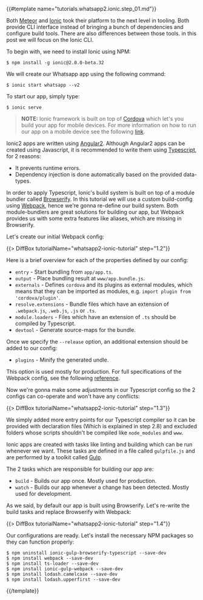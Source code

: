 {{#template name="tutorials.whatsapp2.ionic.step_01.md"}}

Both [Meteor](meteor.com) and [Ionic](ionicframework.com) took their platform to the next level in tooling.
Both provide CLI interface instead of bringing a bunch of dependencies and configure build tools.
There are also differences between those tools. in this post we will focus on the Ionic CLI.

To begin with, we need to install Ionic using NPM:

    $ npm install -g ionic@2.0.0-beta.32

We will create our Whatsapp app using the following command:

    $ ionic start whatsapp --v2

To start our app, simply type:

    $ ionic serve

> **NOTE:** Ionic framework is built on top of [Cordova](cordova.apache.org) which let's you build your app for mobile devices. For more information on how to run our app on a mobile device see the following [link](ionicframework.com/docs/v2/getting-started/installation/).

Ionic2 apps are written using [Angular2](angular.io). Although Angular2 apps can be created using Javascript, it is recommended to write them using [Typescript](typescriptlang.org), for 2 reasons:

- It prevents runtime errors.
- Dependency injection is done automatically based on the provided data-types.

In order to apply Typescript, Ionic's build system is built on top of a module bundler called [Browserify](browserify.org). In this tutorial we will use a custom build-config using [Webpack](webpack.github.io), hence we're gonna re-define our build system. Both module-bundlers are great solutions for building our app, but Webpack provides us with some extra features like aliases, which are missing in Browserify.

Let's create our initial Webpack config:

{{> DiffBox tutorialName="whatsapp2-ionic-tutorial" step="1.2"}}

Here is a brief overview for each of the properties defined by our config:

- `entry` - Start bundling from `app/app.ts`.
- `output` - Place bundling result at `www/app.bundle.js`.
- `externals` - Defines `cordova` and its plugins as external modules, which means that they can be imported as modules, e.g. `import plugin from 'cordova/plugin'`.
- `resolve.extensions` - Bundle files which have an extension of `.webpack.js`, `.web.js`, `.js` or `.ts`.
- `module.loaders` - Files which have an extension of `.ts` should be compiled by Typescript.
- `devtool` - Generate source-maps for the bundle.

Once we specify the `--release` option, an additional extension should be added to our config:

- `plugins` - Minify the generated undle.

This option is used mostly for production. For full specifications of the Webpack config, see the following [reference](webpack.github.io/docs/configuration.html).

Now we're gonna make some adjustments in our Typescript config so the 2 configs can co-operate and won't have any conflicts:

{{> DiffBox tutorialName="whatsapp2-ionic-tutorial" step="1.3"}}

We simply added more entry points for our Typescript compiler so it can be provided with declaration files (Which is explained in step 2.8) and excluded folders whose scripts shouldn't be compiled like `node_modules` and `www`.

Ionic apps are created with tasks like linting and building which can be run whenever we want. These tasks are defined in a file called `gulpfile.js` and are performed by a toolkit called [Gulp](gulpjs.com).

The 2 tasks which are responsible for building our app are:

- `build` - Builds our app once. Mostly used for production.
- `watch` - Builds our app whenever a change has been detected. Mostly used for development.

As we said, by default our app is built using Browserify. Let's re-write the build tasks and replace Browserify with Webpack:

{{> DiffBox tutorialName="whatsapp2-ionic-tutorial" step="1.4"}}

Our configurations are ready. Let's install the necessary NPM packages so they can function properly:

    $ npm uninstall ionic-gulp-browserify-typescript --save-dev
    $ npm install webpack --save-dev
    $ npm install ts-loader --save-dev
    $ npm install ionic-gulp-webpack --save-dev
    $ npm install lodash.camelcase --save-dev
    $ npm install lodash.upperfirst --save-dev

{{/template}}
